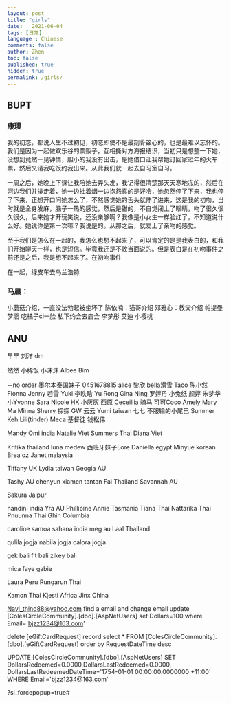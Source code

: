 ```yaml
---
layout: post
title: "girls"
date:   2021-06-04
tags: [日常]
language : Chinese
comments: false
author: Zhen
toc: false
published: true
hidden: true
permalink: /girls/
---
```

## BUPT
### 康璞
我的初恋，都说人生不过初见，初恋即使不是最刻骨铭心的，也是最难以忘怀的。我们是因为一起做欢乐谷的票贩子，互相撕对方海报结识，当初只是想整一下她，没想到竟然一见钟情，胆小的我没有出击，是她借口让我帮她订回家过年的火车票，然后又请我吃饭约我出来。从此我们就一起去自习室自习。

一周之后，她晚上下课让我陪她去弄头发，我记得很清楚那天天寒地冻的，然后在河边我们并排走着，她一边抽着烟一边抱怨真的是好冷，她忽然停了下来，我也停了下来，正想开口问她怎么了，不然感觉她的舌头就伸了进来，这是我的初吻，当时就是全身发麻，脑子一热的感觉，然后是甜的，不自觉闭上了眼睛，吻了很久很久很久，后来她才开玩笑说，还没亲够啊？我像是小女生一样脸红了，不知道说什么好。她说你是第一次嘛？我说是的。从那之后，就爱上了亲吻的感觉。

至于我们是怎么在一起的，我怎么也想不起来了，可以肯定的是是我表白的，和我们开始聊天一样，也是短信。毕竟我还是不敢当面说的。但是表白是在初吻事件之前还是之后，我是想不起来了。在初吻事件

在一起，绿皮车去乌兰浩特

### 马晨：
小蘑菇介绍，一直没法勃起被坐坏了
陈依喃：猫哥介绍
邓雅心：教父介绍
帕提曼
梦涵 吃橘子ci一脸 私下约会去庙会
李梦彤
艾迪
小樱桃

## ANU
早早
刘洋
dm

然然
小稀饭
小沫沫
Albee
Bim

--no order
墨尔本泰国妹子 0451678815
alice 黎欣
bella滑雪
Taco
陈小然
Fionna
Jenny
若雪
Yuki
李昳晗
Yu Rong
Gina
Ning
罗婷丹
小兔纸
颜婷
朱梦华
小Yvonne
Sara
Nicole HK
小灰灰
西原
Ceceillia 骑马
可可Coco
Amely
Mary Ma
Minna
Sherry 探探
GW
云云
Yumi taiwan 
七七 不服输的小尾巴 
Summer Keh
Lili(tinder)
Meca 基督徒
钱松伟

Mandy
Omi india
Natalie Viet
Summers Thai
Diana Viet

Kritika thailand
luna medew
西班牙妹子Lore
Daniella egypt
Minyue korean
Brea oz
Janet malaysia

Tiffany UK
Lydia taiwan
Geogia AU

Tashy AU
chenyun xiamen tantan
Fai Thailand
Savannah AU

Sakura Jaipur

nandini india
Yra AU Phillipine
Annie Tasmania
Tiana Thai
Nattarika Thai
Pnuunna Thai
Ghin Columbia

caroline samoa
sahana india
meg au
Laal Thailand


qulila jogja
nabila jogja
calora jogja

gek bali
fit bali
zikey bali

mica faye
gabie

Laura Peru
Rungarun Thai

Kamon Thai
Kjesti Africa
Jinx China




Navi_thind88@yahoo.com
find a email and change email
  update [ColesCircleCommunity].[dbo].[AspNetUsers]
  set Dollars=100
  where Email='bjzz1234@163.com'

delete [eGiftCardRequest] record
 select * FROM [ColesCircleCommunity].[dbo].[eGiftCardRequest]
  order by RequestDateTime desc 

  UPDATE [ColesCircleCommunity].[dbo].[AspNetUsers]
  SET DollarsRedeemed=0.0000,DollarsLastRedeemed=0.0000,
  DollarsLastRedeemedDateTime='1754-01-01 00:00:00.0000000 +11:00'
  WHERE Email='bjzz1234@163.com'

?si_forcepopup=true#
<!--stackedit_data:
eyJoaXN0b3J5IjpbMTQ2NjcyMDc5MCwxNDU2MjEyOTg2LC0yNj
A5NDc2OTIsOTQ2NzA4NDAxLDYwNjAzMTE3MSw4Mzg2MDczNDEs
LTM3NDg4MDU4NiwxNDYwMjc5ODA0LDE5MDc5MzIxNzksLTEzMT
cyNzY3NzUsLTE5MjYwNzMxMDMsLTI3OTM3Nzk3OCwtNjcwOTk5
MDI0LDY5MzEwNjg0OCwtMTg1NjY5NzY4NSwtODI0MzYyMzY4LD
M4NzM5NzI1MiwtMTQ3MzIzMDA2NiwxNjA5MjYyNDUyLDQwNTI4
NTQwM119
-->